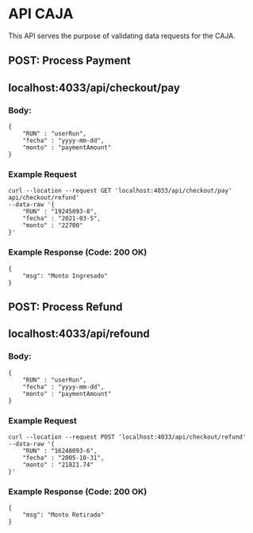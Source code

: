 # API CAJA

This API serves the purpose of validating data requests for the CAJA.

## POST: Process Payment
## localhost:4033/api/checkout/pay

### Body:
```
{
    "RUN" : "userRun",
    "fecha" : "yyyy-mm-dd",
    "monto" : "paymentAmount"
}
```

### Example Request
```
curl --location --request GET 'localhost:4033/api/checkout/pay'
api/checkout/refund'
--data-raw '{
    "RUN" : "19245093-8",
    "fecha" : "2021-03-5",
    "monto" : "22700"
}'
```
### Example Response (Code: 200 OK)
```
{
    "msg": "Monto Ingresado"
}
```

## POST: Process Refund
## localhost:4033/api/refound

### Body:
```
{
    "RUN" : "userRun",
    "fecha" : "yyyy-mm-dd",
    "monto" : "paymentAmount"
}
```
### Example Request
```
curl --location --request POST 'localhost:4033/api/checkout/refund'
--data-raw '{
    "RUN" : "16248093-6",
    "fecha" : "2005-10-31",
    "monto" : "21821.74"
}'
```
### Example Response (Code: 200 OK)
```
{
    "msg": "Monto Retirado"
}
```